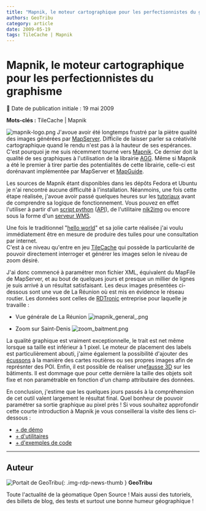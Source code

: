 ```yaml
---
title: "Mapnik, le moteur cartographique pour les perfectionnistes du graphisme"
authors: GeoTribu
category: article
date: 2009-05-19
tags: TileCache | Mapnik
---
```


# Mapnik, le moteur cartographique pour les perfectionnistes du graphisme

:calendar: Date de publication initiale : 19 mai 2009

**Mots-clés :** TileCache | Mapnik

![mapnik-logo.png](/sites/default/files/Tuto/img/Blog/Mapnik/mapnik-logo.png) J'avoue avoir été longtemps frustré par la piètre qualité des images générées par [MapServer](http://mapserver.org/). Difficile de laisser parler sa créativité cartographique quand le rendu n'est pas à la hauteur de ses espérances. C'est pourquoi je me suis récemment tourné vers [Mapnik](http://mapnik.org/). Ce dernier doit la qualité de ses graphiques à l'utilisation de la librairie [AGG](http://antigrain.com/). Même si Mapnik a été le premier à tirer partie des potentialités de cette librairie, celle-ci est dorénavant implémentée par MapServer et [MapGuide](http://mapguide.osgeo.org/).

Les sources de Mapnik étant disponibles dans les dépôts Fedora et Ubuntu je n'ai rencontré aucune difficulté à l'installation. Néanmoins, une fois cette étape réalisée, j'avoue avoir passé quelques heures sur les [tutoriaux](http://mapnik.org/documentation/) avant de comprendre sa logique de fonctionnement. Vous pouvez en effet l'utiliser à partir d'un [script python](http://trac.mapnik.org/wiki/GettingStarted) ([API](http://svn.mapnik.org/tags/release-0.6.0/docs/api_docs/python/index.html)), de l'utilitaire [nik2img](http://code.google.com/p/mapnik-utils/wiki/Nik2Img) ou encore sous la forme d'un [serveur WMS](http://trac.mapnik.org/wiki/OgcServer).

Une fois le traditionnel "[hello world](http://trac.mapnik.org/wiki/GettingStarted)" et sa jolie carte réalisée j'ai voulu immédiatement être en mesure de produire des tuiles pour une consultation par internet.  
C'est à ce niveau qu'entre en jeu [TileCache](http://tilecache.org/) qui possède la particularité de pouvoir directement interroger et générer les images selon le niveau de zoom désiré.

J'ai donc commencé à paramétrer mon fichier XML, équivalent du MapFile de MapServer, et au bout de quelques jours et presque un millier de lignes je suis arrivé à un résultat satisfaisant. Les deux images présentées ci-dessous sont une vue de La Réunion où est mis en évidence le réseau routier. Les données sont celles de [RDTronic](http://www.rdtronic.com/) entreprise pour laquelle je travaille :

* Vue générale de La Réunion
![mapnik_general_.png](/sites/default/files/Tuto/img/Blog/Mapnik/mapnik_general_.png)

* Zoom sur Saint-Denis
![zoom_baitment.png](/sites/default/files/Tuto/img/Blog/Mapnik/zoom_baitment.png)

La qualité graphique est vraiment exceptionnelle, le trait est net même lorsque sa taille est inférieur à 1 pixel. Le moteur de placement des labels est particulièrement abouti, j'aime également la possibilité d'ajouter des [écussons](http://trac.mapnik.org/wiki/ShieldSymbolizer) à la manière des cartes routières ou ses propres images afin de représnter des POI. Enfin, il est possible de réaliser une[fausse 3D](http://trac.mapnik.org/wiki/BuildingSymbolizer) sur les bâtiments. Il est dommage que pour cette dernière la taille des objets soit fixe et non paramétrable en fonction d'un champ attributaire des données.

En conclusion, j'estime que les quelques jours passés à la compréhension de cet outil valent largement le résultat final. Quel bonheur de pouvoir paramétrer sa sortie graphique au pixel près ! Si vous souhaitez approfondir cette courte introduction à Mapnik je vous conseillerai la visite des liens ci-dessous :

* [+ de démo](http://mapnik.org/demo/)
* [+ d'utilitaires](http://code.google.com/p/mapnik-utils/)
* [+ d'exemples de code](http://mapnik-utils.googlecode.com/svn/example_code/)

----

## Auteur

![Portait de GeoTribu](https://cdn.geotribu.fr/img/internal/charte/geotribu_logo_64x64.png){: .img-rdp-news-thumb }
**GeoTribu**

Toute l'actualité de la géomatique Open Source ! Mais aussi des tutoriels, des billets de blog, des tests et surtout une bonne humeur géographique !
